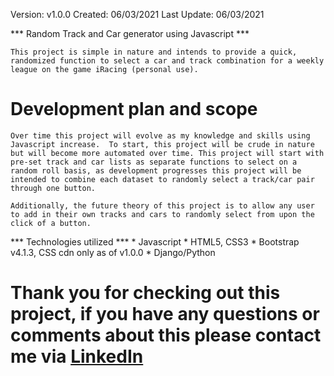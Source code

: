 Version: v1.0.0
Created: 06/03/2021
Last Update: 06/03/2021

*** Random Track and Car generator using Javascript ***

    This project is simple in nature and intends to provide a quick, randomized function to select a car and track combination for a weekly league on the game iRacing (personal use).

# Development plan and scope #
    Over time this project will evolve as my knowledge and skills using Javascript increase.  To start, this project will be crude in nature but will become more automated over time. This project will start with pre-set track and car lists as separate functions to select on a random roll basis, as development progresses this project will be intended to combine each dataset to randomly select a track/car pair through one button.  

    Additionally, the future theory of this project is to allow any user to add in their own tracks and cars to randomly select from upon the click of a button.

*** Technologies utilized ***
    * Javascript
    * HTML5, CSS3
    * Bootstrap v4.1.3, CSS cdn only as of v1.0.0
    * Django/Python

# Thank you for checking out this project, if you have any questions or comments about this please contact me via [LinkedIn](https://www.linkedin.com/in/dallas-pataska/) #

